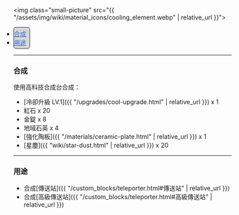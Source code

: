 <img class="small-picture" src="{{ "/assets/img/wiki/material_icons/cooling_element.webp" | relative_url }}">

<div style="display:inline-block; padding:4px 8px 4px 0px; padding:auto;  background-color:#d6d6d6; border:1px #2D2D2D solid; border-radius:5px; color:black;">
<ul style="padding:0px;margin:0px">
    <li><a href="#合成" style="color:#2a6cd6;">合成</a></li>
    <li><a href="#用途" style="color:#2a6cd6;">用途</a></li>
</ul>
</div>

---

<a name="合成"></a>

### 合成

使用高科技合成台合成：

- [冷卻升級 LV.1]({{ "/upgrades/cool-upgrade.html" | relative_url }}) x 1  
- 紅石 x 20  
- 金錠 x 8  
- 地域石英 x 4  
- [強化陶板]({{ "/materials/ceramic-plate.html" | relative_url }}) x 1  
- [星塵]({{ "wiki/star-dust.html" | relative_url }}) x 20

---

<a name="用途"></a>

### 用途

* 合成[傳送站]({{ "/custom_blocks/teleporter.html#傳送站" | relative_url }})  
* 合成[高級傳送站]({{ "/custom_blocks/teleporter.html#高級傳送站" | relative_url }})

